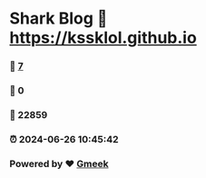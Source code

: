 # Shark Blog :link: https://kssklol.github.io 
### :page_facing_up: [7](https://kssklol.github.io/tag.html) 
### :speech_balloon: 0 
### :hibiscus: 22859 
### :alarm_clock: 2024-06-26 10:45:42 
### Powered by :heart: [Gmeek](https://github.com/Meekdai/Gmeek)
